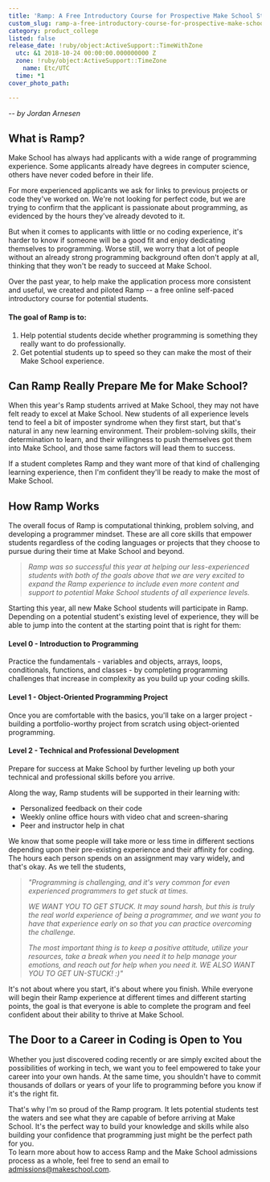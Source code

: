 ```yaml
---
title: 'Ramp: A Free Introductory Course for Prospective Make School Students'
custom_slug: ramp-a-free-introductory-course-for-prospective-make-school-students
category: product_college
listed: false
release_date: !ruby/object:ActiveSupport::TimeWithZone
  utc: &1 2018-10-24 00:00:00.000000000 Z
  zone: !ruby/object:ActiveSupport::TimeZone
    name: Etc/UTC
  time: *1
cover_photo_path: 

---
```

_-- by Jordan Arnesen_

## What is Ramp?
Make School has always had applicants with a wide range of programming experience. Some applicants already have degrees in computer science, others have never coded before in their life.

For more experienced applicants we ask for links to previous projects or code they've worked on. We're not looking for perfect code, but we are trying to confirm that the applicant is passionate about programming, as evidenced by the hours they've already devoted to it.

But when it comes to applicants with little or no coding experience, it's harder to know if someone will be a good fit and enjoy dedicating themselves to programming. Worse still, we worry that a lot of people without an already strong programming background often don't apply at all, thinking that they won't be ready to succeed at Make School.

Over the past year, to help make the application process more consistent and useful, we created and piloted Ramp -- a free online self-paced introductory course for potential students.

#### The goal of Ramp is to:
1.  Help potential students decide whether programming is something they really want to do professionally.
2.  Get potential students up to speed so they can make the most of their Make School experience.

## Can Ramp Really Prepare Me for Make School?
When this year's Ramp students arrived at Make School, they may not have felt ready to excel at Make School. New students of all experience levels tend to feel a bit of imposter syndrome when they first start, but that's natural in any new learning environment. Their problem-solving skills, their determination to learn, and their willingness to push themselves got them into Make School, and those same factors will lead them to success.

If a student completes Ramp and they want more of that kind of challenging learning experience, then I'm confident they'll be ready to make the most of Make School.

## How Ramp Works
The overall focus of Ramp is computational thinking, problem solving, and developing a programmer mindset. These are all core skills that empower students regardless of the coding languages or projects that they choose to pursue during their time at Make School and beyond.

> _*Ramp was so successful this year at helping our less-experienced students with both of the goals above that we are very excited to expand the Ramp experience to include even more content and support to potential Make School students of all experience levels.*_

Starting this year, all new Make School students will participate in Ramp. Depending on a potential student's existing level of experience, they will be able to jump into the content at the starting point that is right for them:

#### Level 0 - Introduction to Programming
Practice the fundamentals - variables and objects, arrays, loops, conditionals, functions, and classes - by completing programming challenges that increase in complexity as you build up your coding skills.

#### Level 1 - Object-Oriented Programming Project
Once you are comfortable with the basics, you'll take on a larger project - building a portfolio-worthy project from scratch using object-oriented programming.

#### Level 2 - Technical and Professional Development
Prepare for success at Make School by further leveling up both your technical and professional skills before you arrive.

Along the way, Ramp students will be supported in their learning with:
-   Personalized feedback on their code
-   Weekly online office hours with video chat and screen-sharing
-   Peer and instructor help in chat

We know that some people will take more or less time in different sections depending upon their pre-existing experience and their affinity for coding. The hours each person spends on an assignment may vary widely, and that's okay. As we tell the students,

> _"Programming is challenging, and it's very common for even experienced programmers to get stuck at times._
>
> _WE WANT YOU TO GET STUCK. It may sound harsh, but this is truly the real world experience of being a programmer, and we want you to have that experience early on so that you can practice overcoming the challenge._
>
> _The most important thing is to keep a positive attitude, utilize your resources, take a break when you need it to help manage your emotions, and reach out for help when you need it. WE ALSO WANT YOU TO GET UN-STUCK! :)"_

It's not about where you start, it's about where you finish. While everyone will begin their Ramp experience at different times and different starting points, the goal is that everyone is able to complete the program and feel confident about their ability to thrive at Make School.

## The Door to a Career in Coding is Open to You
Whether you just discovered coding recently or are simply excited about the possibilities of working in tech, we want you to feel empowered to take your career into your own hands. At the same time, you shouldn't have to commit thousands of dollars or years of your life to programming before you know if it's the right fit.

That's why I'm so proud of the Ramp program. It lets potential students test the waters and see what they are capable of before arriving at Make School. It's the perfect way to build your knowledge and skills while also building your confidence that programming just might be the perfect path for you.\
To learn more about how to access Ramp and the Make School admissions process as a whole, feel free to send an email to <admissions@makeschool.com>.